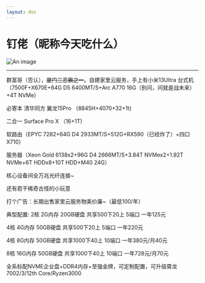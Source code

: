 ```yaml
---
layout: doc
---
```

# 钉佬（昵称今天吃什么）
![An image](http://q1.qlogo.cn/g?b=qq&nk=3363880992&s=160)
_________________
群富哥（否认），~~厦门三恶霸之一~~。自建家里云服务，手上有小米13Ultra
台式机（7500F+X670E+64G D5 6400MT/S+Arc A770 16G（别问，问就是战未来）+4T NVMe）

必寄本 清华同方 翼龙15Pro （8845H+4070+32+1t)

二合一 Surface Pro X （16+1T)

软路由（EPYC 7282+64G D4 2933MT/S+512G+RX590（已经炸了）+四口X710）

服务器（Xeon Gold 6138x2+96G D4 2666MT/S+3.84T NVMex2+1.92T NVMe+6T HDDx8+10T HDD+M40 24G）

核心设备间全万兆光纤连接~

还有若干稀奇古怪的小玩意

打个广告：长期出售家里云服务物美价廉~（最低100/年）

典型配置: 2核 2G内存 20GB硬盘 共享500下20上 5端口 一年125元

4核 4G内存 50GB硬盘 共享500下20上 5端口 一年220元

4核 8G内存 50GB硬盘 共享1000下40上 10端口 一年380元/月40元

8核 16G内存 50GB硬盘 共享1000下40上 10端口 一年728元/月70元

全系标配NVME企业盘+DDR4内存+至强金牌，可定制配置，可升级霄龙7002/3/12th Core/Ryzen3000
